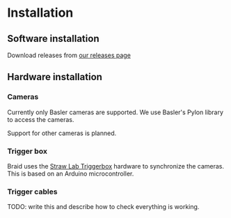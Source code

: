 # Installation

## Software installation

Download releases from [our releases
page](https://github.com/strawlab/strand-braid/releases)

## Hardware installation

### Cameras

Currently only Basler cameras are supported. We use Basler's Pylon library to
access the cameras.

Support for other cameras is planned.

### Trigger box

Braid uses the [Straw Lab Triggerbox](https://github.com/strawlab/triggerbox)
hardware to synchronize the cameras. This is based on an Arduino
microcontroller.

### Trigger cables

TODO: write this and describe how to check everything is working.
